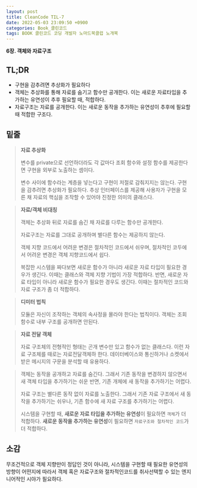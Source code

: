 ```yaml
---
layout: post
title: CleanCode TIL-7 
date: 2022-05-03 23:09:50 +0900
categories: Book_클린코드
tags: BOOK 클린코드 코딩 개발자 노마드북클럽 노개북
---
```


**6장. 객체와 자료구조**

## TL;DR 

- 구현을 감추려면 추상화가 필요하다
- 객체는 추상화를 통해 자료를 숨기고 함수만 공개한다. 이는 새로운 자료타입을 추가하는 유연성이 추후 필요할 때, 적합하다.
- 자료구조는 자료를 공개한다. 이는 새로운 동작을 추가하는 유연성이 추후에 필요할 때 적합한 구조다.





## 밑줄

> **자료 추상화**
>
> 변수를 private으로 선언하더라도 각 값마다 조회 함수와 설정 함수를 제공한다면 구현을 외부로 노출하는 셈이다.
>
> 변수 사이에 함수라는 계층을 넣는다고 구현이 저절로 감춰지지는 않는다. 구현을 감추려면 추상화가 필요하다. 추상 인터페이스를 제공해 사용자가 구현을 모른 채 자료의 핵심을 조작할 수 있어야 진정한 의미의 클래스다.

> **자료/객체 비대칭**
>
> 객체는 추상화 뒤로 자료를 숨긴 채 자료를 다루는 함수만 공개한다.
>
> 자료구조는 자료를 그대로 공개하며 별다른 함수는 제공하지 않는다.
>
> 객체 지향 코드에서 어려운 변경은 절차적인 코드에서 쉬우며, 절차적인 코두에서 어려운 변경은 객체 지향코드에서 쉽다.
>
> 복잡한 시스템을 짜다보면 새로운 함수가 아니라 새로운 자료 타입이 필요한 경우가 생긴다. 이때는 클래스와 객체 지향 기법이 가장 적합하다. 반면, 새로운 자료 타입이 아니라 새로운 함수가 필요한 경우도 생긴다. 이때는 절차적인 코드와 자료 구조가 좀 더 적합하다.

> **디미터 법칙**
>
> 모듈은 자신이 조작하는 객체의 속사정을 몰라야 한다는 법칙이다. 객체는 조회 함수로 내부 구조를 공개하면 안된다.

> **자료 전달 객체**
>
> 자료 구조체의 전형적인 형태는 곤개 변수만 있고 함수가 없는 클래스다. 이런 자료 구조체를 때로는 자료전달객체하 한다. 데이터베이스와 통신하거나 소켓에서 받은 메시지의 구문을 분석할 때 유용하다.

> 객체는 동작을 공개하고 자료를 숨긴다. 그래서 기존 동작을 변경하지 않으면서 새 객체 타입을 추가하기는 쉬운 반면, 기존 개체에 새 동작을 추가하기는 어렵다.
>
> 자료 구조는 별다른 동작 없이 자료를 노출한다. 그래서 기존 자료 구조에서 새 동작을 추가하기는 쉬우나, 기존 함수에 새 자료 구조를 추가하기는 어렵다.
>
> 시스템을 구현할 때, **새로운 자료 타입을 추가하는 유연성**이 필요하면 `객체`가 더 적합하다. **새로운 동작을 추가하는 유연성**이 필요하면 `자료구조와 절차적인 코드`가 더 적합하다.



## 소감

무조건적으로 객체 지향만이 정답인 것이 아니라, 시스템을 구현할 때 필요한 유연성의 방향이 어떤지에 따라서 객체 혹은 자료구조와 절차적인코드를 취사선택할 수 있는 엔지니어적인 시야가 필요하다.



  